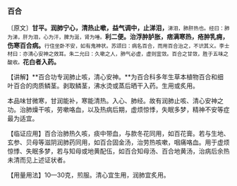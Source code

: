 ### 百合

〔原文〕**甘平。润肺宁心，清热止嗽，益气调中，止涕泪，**<small>涕泪，肺肝热也。经曰：肺为涕，肝为泪，心为汗，脾为涎，肾为唾。</small>**利二便。治浮肿胪胀，痞满寒热，疮肿乳痈，伤寒百合病。**<small>行住坐卧不安，如有鬼神状。苏颂曰：病名百合，而用百合治之，不识其义。李士材曰：亦清心安神之效耳。朱二允曰：久嗽之人，肺气必虚，虚则宜敛。百合之甘敛，胜于五味之酸收。</small>**花白者入药。**

【讲解】**百合功专润肺止咳，清心安神。**为百合科多年生草本植物百合和细叶百合的肉质鳞茎。剥取鳞茎，沸水烫或蒸后晒干入药。生用或炙用。

本品味甘微寒，甘润能补，寒能清热。入心、肺经。故有润肺止咳、清心安神之功。治肺燥干咳，劳嗽咯血，以及热病后期，虚烦惊悸，失眠多梦，精神不安等症最为适宜。

【临证应用】百合治肺热久咳，痰中带血，与款冬花同用，如百花膏。若与生地、玄参、贝母等滋阴润肺药同用，如百合固金汤，治劳热咳嗽，咽痛咯血。用于虚烦惊悸、失眠多梦，若与知母或地黄配伍，如百合知母汤、百合地黄汤，治病后余热未清而见上述证状者。

【用量用法】10—30克，煎服。清心宜生用，润肺宜炙用。
